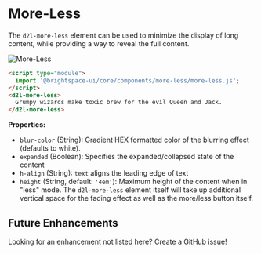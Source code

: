 # More-Less

The `d2l-more-less` element can be used to minimize the display of long content, while providing a way to reveal the full content.

![More-Less](./screenshots/more-less.png?raw=true)

```html
<script type="module">
  import '@brightspace-ui/core/components/more-less/more-less.js';
</script>
<d2l-more-less>
  Grumpy wizards make toxic brew for the evil Queen and Jack.
</d2l-more-less>
```

**Properties:**

- `blur-color` (String): Gradient HEX formatted color of the blurring effect (defaults to white).
- `expanded` (Boolean): Specifies the expanded/collapsed state of the content
- `h-align` (String): `text` aligns the leading edge of text
- `height` (String, default: `'4em'`): Maximum height of the content when in "less" mode. The `d2l-more-less` element itself will take up additional vertical space for the fading effect as well as the more/less button itself.

## Future Enhancements

Looking for an enhancement not listed here? Create a GitHub issue!